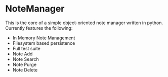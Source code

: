 # NoteManager
This is the core of a simple object-oriented note manager written in python.
Currently features the following:
* In Memory Note Management
* Filesystem based persistence
* Full test suite
* Note Add
* Note Search
* Note Purge
* Note Delete
